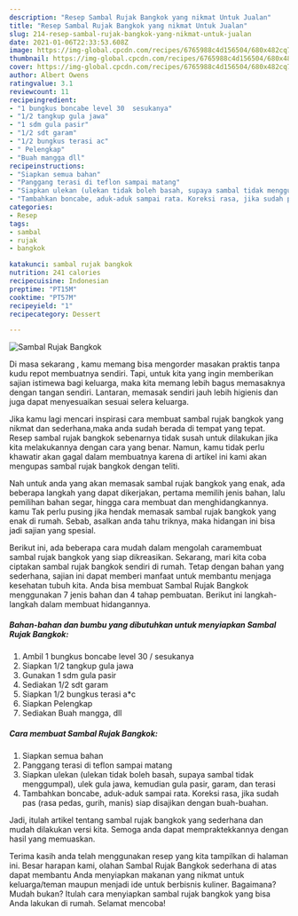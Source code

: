 ```yaml
---
description: "Resep Sambal Rujak Bangkok yang nikmat Untuk Jualan"
title: "Resep Sambal Rujak Bangkok yang nikmat Untuk Jualan"
slug: 214-resep-sambal-rujak-bangkok-yang-nikmat-untuk-jualan
date: 2021-01-06T22:33:53.608Z
image: https://img-global.cpcdn.com/recipes/6765988c4d156504/680x482cq70/sambal-rujak-bangkok-foto-resep-utama.jpg
thumbnail: https://img-global.cpcdn.com/recipes/6765988c4d156504/680x482cq70/sambal-rujak-bangkok-foto-resep-utama.jpg
cover: https://img-global.cpcdn.com/recipes/6765988c4d156504/680x482cq70/sambal-rujak-bangkok-foto-resep-utama.jpg
author: Albert Owens
ratingvalue: 3.1
reviewcount: 11
recipeingredient:
- "1 bungkus boncabe level 30  sesukanya"
- "1/2 tangkup gula jawa"
- "1 sdm gula pasir"
- "1/2 sdt garam"
- "1/2 bungkus terasi ac"
- " Pelengkap"
- "Buah mangga dll"
recipeinstructions:
- "Siapkan semua bahan"
- "Panggang terasi di teflon sampai matang"
- "Siapkan ulekan (ulekan tidak boleh basah, supaya sambal tidak menggumpal), ulek gula jawa, kemudian gula pasir, garam, dan terasi"
- "Tambahkan boncabe, aduk-aduk sampai rata. Koreksi rasa, jika sudah pas (rasa pedas, gurih, manis) siap disajikan dengan buah-buahan."
categories:
- Resep
tags:
- sambal
- rujak
- bangkok

katakunci: sambal rujak bangkok 
nutrition: 241 calories
recipecuisine: Indonesian
preptime: "PT15M"
cooktime: "PT57M"
recipeyield: "1"
recipecategory: Dessert

---
```



![Sambal Rujak Bangkok](https://img-global.cpcdn.com/recipes/6765988c4d156504/680x482cq70/sambal-rujak-bangkok-foto-resep-utama.jpg)

Di masa  sekarang , kamu memang bisa mengorder masakan praktis tanpa kudu repot membuatnya sendiri. Tapi, untuk kita yang ingin memberikan sajian istimewa bagi keluarga, maka kita memang lebih bagus memasaknya dengan tangan sendiri. Lantaran, memasak sendiri jauh lebih higienis dan juga dapat menyesuaikan sesuai selera keluarga.

Jika kamu lagi mencari inspirasi cara membuat sambal rujak bangkok yang nikmat dan sederhana,maka anda sudah berada di tempat yang tepat. Resep sambal rujak bangkok  sebenarnya tidak susah untuk dilakukan jika kita melakukannya dengan cara yang benar. Namun, kamu tidak perlu khawatir akan gagal dalam membuatnya 
karena di artikel ini kami akan mengupas sambal rujak bangkok dengan teliti.  



Nah untuk anda yang akan memasak sambal rujak bangkok yang enak, ada beberapa langkah yang dapat dikerjakan, pertama memilih jenis bahan, lalu pemilihan bahan segar, hingga cara membuat dan menghidangkannya. kamu Tak perlu pusing jika hendak memasak sambal rujak bangkok yang enak di rumah. Sebab, asalkan anda  tahu triknya, maka hidangan ini bisa jadi sajian yang spesial.

Berikut ini, ada beberapa cara mudah dalam mengolah caramembuat sambal rujak bangkok yang siap dikreasikan. Sekarang, mari kita coba ciptakan sambal rujak bangkok sendiri di rumah. Tetap dengan bahan yang sederhana, sajian ini dapat memberi manfaat untuk membantu menjaga kesehatan tubuh kita. Anda bisa membuat Sambal Rujak Bangkok menggunakan 7 jenis bahan dan 4 tahap pembuatan. Berikut ini langkah-langkah dalam membuat hidangannya.

<!--inarticleads1-->

##### Bahan-bahan dan bumbu yang dibutuhkan untuk menyiapkan Sambal Rujak Bangkok:

1. Ambil 1 bungkus boncabe level 30 / sesukanya
1. Siapkan 1/2 tangkup gula jawa
1. Gunakan 1 sdm gula pasir
1. Sediakan 1/2 sdt garam
1. Siapkan 1/2 bungkus terasi a*c
1. Siapkan  Pelengkap
1. Sediakan Buah mangga, dll




<!--inarticleads2-->

##### Cara membuat Sambal Rujak Bangkok:

1. Siapkan semua bahan
1. Panggang terasi di teflon sampai matang
1. Siapkan ulekan (ulekan tidak boleh basah, supaya sambal tidak menggumpal), ulek gula jawa, kemudian gula pasir, garam, dan terasi
1. Tambahkan boncabe, aduk-aduk sampai rata. Koreksi rasa, jika sudah pas (rasa pedas, gurih, manis) siap disajikan dengan buah-buahan.




Jadi, itulah artikel tentang  sambal rujak bangkok  yang sederhana dan mudah dilakukan versi kita. Semoga anda dapat mempraktekkannya dengan hasil yang memuaskan. 

Terima kasih anda telah menggunakan resep yang kita tampilkan di halaman ini. Besar harapan kami, olahan  Sambal Rujak Bangkok sederhana di atas dapat membantu Anda menyiapkan makanan yang nikmat untuk keluarga/teman maupun menjadi ide untuk berbisnis kuliner. Bagaimana? Mudah bukan? Itulah cara menyiapkan sambal rujak bangkok yang bisa Anda lakukan di rumah. Selamat mencoba!

